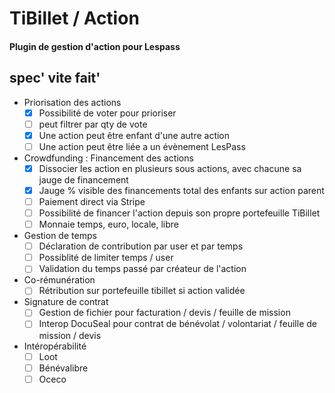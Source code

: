 # TiBillet / Action
#### Plugin de gestion d'action pour Lespass

## spec' vite fait'

- Priorisation des actions 
  - [x] Possibilité de voter pour prioriser
  - [ ] peut filtrer par qty de vote
  - [x] Une action peut être enfant d'une autre action
  - [ ] Une action peut être liée a un évènement LesPass

- Crowdfunding : Financement des actions
  - [x] Dissocier les action en plusieurs sous actions, avec chacune sa jauge de financement
  - [x] Jauge % visible des financements total des enfants sur action parent
  - [ ] Paiement direct via Stripe
  - [ ] Possibilité de financer l'action depuis son propre portefeuille TiBillet
  - [ ] Monnaie temps, euro, locale, libre

- Gestion de temps
  - [ ] Déclaration de contribution par user et par temps
  - [ ] Possiblité de limiter temps / user
  - [ ] Validation du temps passé par créateur de l'action

- Co-rémunération
  - [ ] Rétribution sur portefeuille tibillet si action validée

- Signature de contrat
  - [ ] Gestion de fichier pour facturation / devis / feuille de mission
  - [ ] Interop DocuSeal pour contrat de bénévolat / volontariat / feuille de mission / devis

- Intéropérabilité
  - [ ] Loot
  - [ ] Bénévalibre
  - [ ] Oceco
